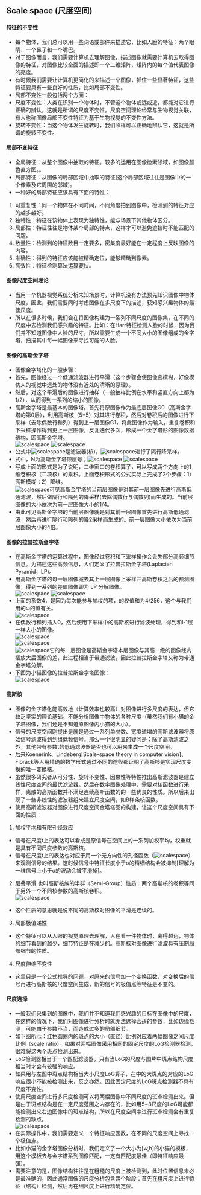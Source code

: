 ## Scale space (尺度空间)
#### 特征的不变性
- 每个物体，我们总可以用一些词语或部件来描述它，比如人脸的特征：两个眼睛、一个鼻子和一个嘴巴。
- 对于图像而言，我们需要计算机去理解图像，描述图像就需要计算机去取得图像的特征，对图像比较全面的描述即一个二维矩阵，矩阵内的每个值代表图像的亮度。
- 有时候我们需要让计算机更简化的来描述一个图像，抓住一些显著特征，这些特征要具有一些良好的性质，比如局部不变性。
- 局部不变性一般包括两个方面：
- 尺度不变性：人类在识别一个物体时，不管这个物体或远或近，都能对它进行正确的辨认，这就是所谓的尺度不变性。尺度空间理论经常与生物视觉关联，有人也称图像局部不变性特征为基于生物视觉的不变性方法。
- 旋转不变性：当这个物体发生旋转时，我们照样可以正确地辨认它，这就是所谓的旋转不变性。
#### 局部不变特征
- 全局特征：从整个图像中抽取的特征。较多的运用在图像检索领域，如图像颜色直方图。。
- 局部特征：从图像的局部区域中抽取的特征(这个局部区域往往是图像中的一个像素及它周围的邻域)。
- 一种好的局部特征应该具有下面的特性：
1. 可重复性：同一个物体在不同时间，不同角度拍到图像中，检测到的特征对应的越多越好。
2. 独特性：特征在该物体上表现为独特性，能与场景下其他物体区分。
3. 局部性：特征往往是物体某个局部的特点，这样才可以避免遮挡时不能匹配的问题。
4. 数量性：检测到的特征数目一定要多，密集度最好能在一定程度上反映图像的内容。
5. 准确性：得到的特征应该能被精确定位，能够精确到像素。
6. 高效性：特征检测算法运算要快。
#### 图像尺度空间理论
- 当用一个机器视觉系统分析未知场景时，计算机没有办法预先知识图像中物体尺度，因此，我们需要同时考虑图像在多尺度下的描述，获知感兴趣物体的最佳尺度。
- 所以在很多时候，我们会在将图像构建为一系列不同尺度的图像集，在不同的尺度中去检测我们感兴趣的特征。比如：在Harr特征检测人脸的时候，因为我们并不知道图像中人脸的尺寸，所以需要生成一个不同大小的图像组成的金字塔，扫描其中每一幅图像来寻找可能的人脸。
#### 图像的高斯金字塔
- 图像金字塔化的一般步骤：
- 首先，图像经过一个低通滤波器进行平滑（这个步骤会使图像变模糊，好像模仿人的视觉中远处的物体没有近处的清晰的原理）。
- 然后，对这个平滑后的图像进行抽样（一般抽样比例在水平和竖直方向上都为1/2），从而得到一系列的缩小的图像。  
- 高斯金字塔是最基本的图像塔。首先将原图像作为最底层图像G0（高斯金字塔的第0层），利用高斯核（5*5）对其进行卷积，然后对卷积后的图像进行下采样（去除偶数行和列）得到上一层图像G1，将此图像作为输入，重复卷积和下采样操作得到更上一层图像，反复迭代多次，形成一个金字塔形的图像数据结构，即高斯金字塔。  
![scalespace](images/Scalespace1.png)
![scalespace](images/Scalespace2.png)
- 公式中![scalespace](images/Scalespace3.png)是滤波器(核)，![scalespace](images/Scalespace4.png)进行了隔行降采样。
- 式中，N为高斯金字塔顶层号；![scalespace](images/Scalespace5.png)
![scalespace](images/Scalespace6.png)
- 写成上面的形式是为了说明，二维窗口的卷积算子，可以写成两个方向上的1维卷积核（二项核）的乘积。上面卷积形式的公式实际上完成了2个步骤：1）高斯模糊；2）降维。  
![scalespace](images/Scalespace7.png)可见高斯金字塔的当前层图像是对其前一层图像先进行高斯低通滤波，然后做隔行和隔列的降采样(去除偶数行与偶数列)而生成的。当前层图像的大小依次为前一层图像大小的1/4。
- 由此可见高斯金字塔的当前层图像就是对其前一层图像首先进行高斯低通滤波，然后再进行隔行和隔列的降2采样而生成的。前一层图像大小依次为当前层图像大小的4倍。
#### 图像的拉普拉斯金字塔
- 在高斯金字塔的运算过程中，图像经过卷积和下采样操作会丢失部分高频细节信息。为描述这些高频信息，人们定义了拉普拉斯金字塔(Laplacian Pyramid，LP)。
- 用高斯金字塔的每一层图像减去其上一层图像上采样并高斯卷积之后的预测图像，得到一系列的差值图像即为 LP 分解图像。  
![scalespace](images/Scalespace8.png)
![scalespace](images/Scalespace9.png)
- 上面的系数4，是因为每次能参与加权的项，的权值和为4/256，这个与我们用的ω的值有关。  
![scalespace](images/Scalespace10.png)
- 在偶数行和列插入0，然后使用下采样中的高斯核进行滤波处理，得到和l-1层一样大小的图像。  
![scalespace](images/Scalespace11.png)  
![scalespace](images/Scalespace12.png)  
![scalespace](images/Scalespace13.png)它的每一层图像是高斯金字塔本层图像与其高一级的图像经内插放大后图像的差，此过程相当于带通滤波，因此拉普拉斯金字塔又称为带通金字塔分解。
- 下图为小猫图像的拉普拉斯金字塔图像：  
![scalespace](images/Scalespace14.png)
#### 高斯核
- 图像的金字塔化能高效地（计算效率也较高）对图像进行多尺度的表达，但它缺乏坚实的理论基础，不能分析图像中物体的各种尺度（虽然我们有小猫的金字塔图像，我们还是不知道原图像内小猫的大小）。
- 信号的尺度空间刚提出是就是通过一系列单参数、宽度递增的高斯滤波器将原始信号滤波得到到组低频信号。那么一个很明显的疑问是：除了高斯滤波之外，其他带有参数t的低通滤波器是否也可以用来生成一个尺度空间。
- 后来Koenerink、Lindeberg[Scale-space theory in computer vision]、Florack等人用精确的数学形式通过不同的途径都证明了高斯核是实现尺度变换的唯一变换核。
- 虽然很多研究者从可分性、旋转不变性、因果性等特性推出高斯滤波器是建立线性尺度空间的最优滤波器。然后在数字图像处理中，需要对核函数进行采样，离散的高斯函数并不满足连续高斯函数的的一些优良的性质。所以后来出现了一些非线性的滤波器组来建立尺度空间，如B样条核函数。
- 使用高斯滤波器对图像进行尺度空间金塔塔图的构建，让这个尺度空间具有下面的性质：
1. 加权平均和有限孔径效应
- 信号在尺度t上的表达可以看成是原信号在空间上的一系列加权平均，权重就是具有不同尺度参数的高斯核。
- 信号在尺度t上的表达也对应于用一个无方向性的孔径函数（![scalespace](images/Scalespace15.png)）来观测信号的结果。这时候信号中特征长度小于σ的精细结构会被抑制[理解为一维信号上小于σ的波动会被平滑掉]。
2. 层叠平滑
也叫高斯核族的半群（Semi-Group）性质：两个高斯核的卷积等同于另外一个不同核参数的高斯核卷积。  
![scalespace](images/Scalespace16.png)
- 这个性质的意思就是说不同的高斯核对图像的平滑是连续的。
3. 局部极值递性
- 这个特征可以从人眼的视觉原理去理解，人在看一件物体时，离得越远，物体的细节看到的越少，细节特征是在减少的。高斯核对图像进行滤波具有压制局部细节的性质。
4. 尺度伸缩不变性
- 这里只是一个公式推导的问题，对原来的信号加一个变换函数，对变换后的信号再进行高斯核的尺度空间生成，新的信号的极值点等特征是不变的。
#### 尺度选择
- 一般我们采集到的图像中，我们并不知道我们感兴趣的目标在图像中的尺度，在这样的情况下，我们对图像进行分析时就无法选择合适的参数，比如边缘检测，可能由于参数不当，而造成过多的局部细节。
- 如下图所示：红色圆圈内的斑点的大小（直径）比例对应着两幅图像之间尺度比例（scale ratio）。如果对两幅图像采用相同的固定尺度的LoG检测器检测，很难将这两个斑点检测出来。
- LoG检测器相当于一个匹配滤波器，只有当LoG的尺度与图片中斑点结构尺度相当时才会有较强的响应。
- 如果用与左图中斑点结构相当大小尺度LoG算子，在中的大斑点的对应的LoG响应很小不能被检测出来，反之亦然。因此固定尺度的LoG斑点检测器不具有尺度不变性。
- 使用尺度空间进行多尺度检测可以将两幅图像中不同尺度的斑点检测出来。但是由于斑点结构是在一定尺度范围之内存在的，比如用5~8尺度的LoG可能都能检测出来右边图像中的斑点结构，所以在尺度空间中进行斑点检测会有重复检测的缺点。    
![scalespace](images/Scalespace17.png)
- 在实际操作中，我们需要定义一个特征响应函数，在不同的尺度空间上寻找一个极值点。
- 比如小猫的金字塔图像分析时，我们定义了一个大小为[w,h]的小猫的模板，用这个模板去与金字塔系列图像匹配，一定有匹配度最佳（即特征响应最强）。
- 需要注意的是，图像结构往往是在粗糙的尺度上被检测到，此时位置信息未必是最准确的，因此通常图像的尺度分析包含两个阶段：首先在粗尺度上进行特征（结构）检测，然后再在细尺度上进行精确定位。